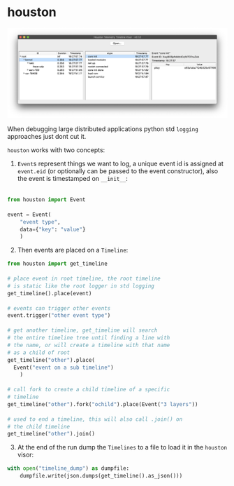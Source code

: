 # houston

<img src="visor.png">

When debugging large distributed applications python std `logging` approaches just dont cut it.

`houston` works with two concepts:

1. `Event`s represent things we want to log, a unique event id is assigned at `event.eid` (or optionally can be passed to the event constructor), also the event is timestamped on `__init__`:
```python

from houston import Event

event = Event(
    "event type",
    data={"key": "value"}
    )
```
2. Then events are placed on a `Timeline`:
```python
from houston import get_timeline

# place event in root timeline, the root timeline
# is static like the root logger in std logging
get_timeline().place(event)

# events can trigger other events
event.trigger("other event type")

# get another timeline, get_timeline will search
# the entire timeline tree until finding a line with
# the name, or will create a timeline with that name
# as a child of root
get_timeline("other").place(
  Event("event on a sub timeline")
    )

# call fork to create a child timeline of a specific
# timeline
get_timeline("other").fork("ochild").place(Event("3 layers"))

# used to end a timeline, this will also call .join() on
# the child timeline
get_timeline("other").join()
```
3. At the end of the run dump the `Timelines` to a file to load it in the `houston` visor:
```python
with open("timeline_dump") as dumpfile:
    dumpfile.write(json.dumps(get_timeline().as_json()))
```
